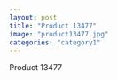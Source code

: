 ```yaml
---
layout: post
title: "Product 13477"
image: "product13477.jpg"
categories: "category1"
---
```

Product 13477
